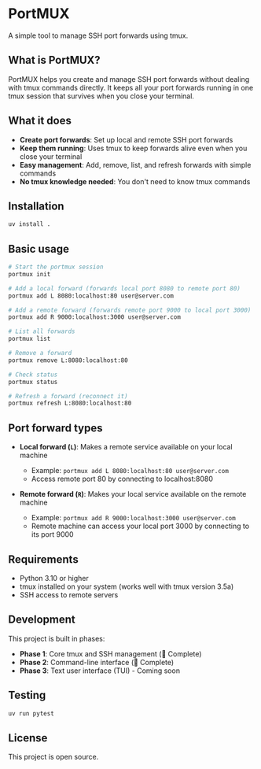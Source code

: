 # PortMUX

A simple tool to manage SSH port forwards using tmux.

## What is PortMUX?

PortMUX helps you create and manage SSH port forwards without dealing with tmux commands directly. It keeps all your port forwards running in one tmux session that survives when you close your terminal.

## What it does

- **Create port forwards**: Set up local and remote SSH port forwards
- **Keep them running**: Uses tmux to keep forwards alive even when you close your terminal
- **Easy management**: Add, remove, list, and refresh forwards with simple commands
- **No tmux knowledge needed**: You don't need to know tmux commands

## Installation

```bash
uv install .
```

## Basic usage

```bash
# Start the portmux session
portmux init

# Add a local forward (forwards local port 8080 to remote port 80)
portmux add L 8080:localhost:80 user@server.com

# Add a remote forward (forwards remote port 9000 to local port 3000)  
portmux add R 9000:localhost:3000 user@server.com

# List all forwards
portmux list

# Remove a forward
portmux remove L:8080:localhost:80

# Check status
portmux status

# Refresh a forward (reconnect it)
portmux refresh L:8080:localhost:80
```

## Port forward types

- **Local forward (`L`)**: Makes a remote service available on your local machine
  - Example: `portmux add L 8080:localhost:80 user@server.com`
  - Access remote port 80 by connecting to localhost:8080

- **Remote forward (`R`)**: Makes your local service available on the remote machine
  - Example: `portmux add R 9000:localhost:3000 user@server.com`
  - Remote machine can access your local port 3000 by connecting to its port 9000

## Requirements

- Python 3.10 or higher
- tmux installed on your system (works well with tmux version 3.5a)
- SSH access to remote servers

## Development

This project is built in phases:

- **Phase 1**: Core tmux and SSH management ( Complete)
- **Phase 2**: Command-line interface ( Complete)  
- **Phase 3**: Text user interface (TUI) - Coming soon

## Testing

```bash
uv run pytest
```

## License

This project is open source.